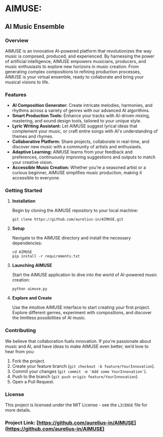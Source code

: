 # AIMUSE: 
## AI Music Ensemble

### Overview
AIMUSE is an innovative AI-powered platform that revolutionizes the way music is composed, produced, and experienced. By harnessing the power of artificial intelligence, AIMUSE empowers musicians, producers, and music enthusiasts to explore new horizons in music creation. From generating complex compositions to refining production processes, AIMUSE is your virtual ensemble, ready to collaborate and bring your musical visions to life.

### Features

- **AI Composition Generator:** Create intricate melodies, harmonies, and rhythms across a variety of genres with our advanced AI algorithms.
- **Smart Production Tools:** Enhance your tracks with AI-driven mixing, mastering, and sound design tools, tailored to your unique style.
- **Lyric Writing Assistant:** Let AIMUSE suggest lyrical ideas that complement your music, or craft entire songs with AI's understanding of themes and rhymes.
- **Collaborative Platform:** Share projects, collaborate in real-time, and discover new music with a community of artists and enthusiasts.
- **Adaptive Learning:** AIMUSE learns from your feedback and preferences, continuously improving suggestions and outputs to match your creative vision.
- **Accessible Music Creation:** Whether you’re a seasoned artist or a curious beginner, AIMUSE simplifies music production, making it accessible to everyone.

### Getting Started

1. **Installation**

    Begin by cloning the AIMUSE repository to your local machine:
    ```
    git clone https://github.com/aurelius-in/AIMUSE.git
    ```

2. **Setup**

    Navigate to the AIMUSE directory and install the necessary dependencies:
    ```
    cd AIMUSE
    pip install -r requirements.txt
    ```

3. **Launching AIMUSE**

    Start the AIMUSE application to dive into the world of AI-powered music creation:
    ```
    python aimuse.py
    ```

4. **Explore and Create**

    Use the intuitive AIMUSE interface to start creating your first project. Explore different genres, experiment with compositions, and discover the limitless possibilities of AI music.

### Contributing

We believe that collaboration fuels innovation. If you're passionate about music and AI, and have ideas to make AIMUSE even better, we’d love to hear from you:

1. Fork the project.
2. Create your feature branch (`git checkout -b feature/YourInnovation`).
3. Commit your changes (`git commit -m 'Add some YourInnovation'`).
4. Push to the branch (`git push origin feature/YourInnovation`).
5. Open a Pull Request.

### License

This project is licensed under the MIT License - see the `LICENSE` file for more details.

### Project Link: [https://github.com/aurelius-in/AIMUSE](https://github.com/aurelius-in/AIMUSE)
